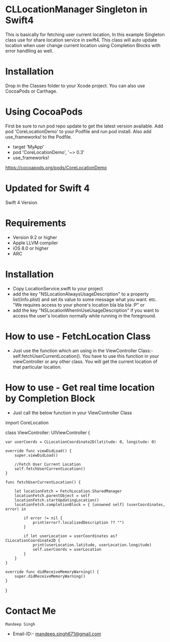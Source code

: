# CLLocationManager Singleton in Swift4

This is basically for fetching user current location, In this example Singleton class use for share location service in swift4. This class will auto update location when user change current location using Completion Blocks with error handlling as well.

# Installation
  Drop in the Classes folder to your Xcode project.
  You can also use CocoaPods or Carthage.
  
# Using CocoaPods
  First be sure to run pod repo update to get the latest version available.
  Add pod 'CoreLocationDemo' to your Podfile and run pod install. Also add use_frameworks! to the Podfile.
  
  * target 'MyApp'
  * pod 'CoreLocationDemo', '~> 0.3'
  * use_frameworks!
  
  https://cocoapods.org/pods/CoreLocationDemo

# Updated for Swift 4
  Swift 4 Version
  
# Requirements
  * Version 9.2 or higher
  * Apple LLVM compiler
  * iOS 8.0 or higher
  * ARC
  
# Installation
  * Copy LocationService.swift to your project 
  * add the key "NSLocationAlwaysUsageDescription" to a property list(Info.plist) and set its value to some message what you want. etc. "We requires access to your phone's location bla bla bla :P"
or 
  * add the key "NSLocationWhenInUseUsageDescription" if you want to access the user's location normally while running in the foreground.

# How to use - FetchLocation Class
  * Just use the function which am using in the ViewController Class:- self.fetchUserCurrentLocation(). You have to use this function in your viewController or any other class. You will get the current location of that particular location.

# How to use - Get real time location by Completion Block
  * Just call the below function in your ViewController Class
   
   
   
   import CoreLocation
   
   class ViewController: UIViewController {
    
    var userCoords = CLLocationCoordinate2D(latitude: 0, longitude: 0)

    override func viewDidLoad() {
        super.viewDidLoad()
        
        //Fetch User Current Location
        self.fetchUserCurrentLocation()
    }
    
    func fetchUserCurrentLocation() {
        
        let locationFetch = FetchLocation.SharedManager
        locationFetch.parentObject = self
        locationFetch.startUpdatingLocation()
        locationFetch.completionBlock = { [unowned self] (userCoordinates, error) in
            
            if error != nil {
                print(error?.localizedDescription ?? "")
            }
            
            if let userLocation = userCoordinates as? CLLocationCoordinate2D {
                print(userLocation.latitude, userLocation.longitude)
                self.userCoords = userLocation
            }
        }
    }

    override func didReceiveMemoryWarning() {
        super.didReceiveMemoryWarning()
    }
  }
  
 # Contact Me
    Mandeep Singh
  * Email-ID:- mandeep.singh671@gmail.com
